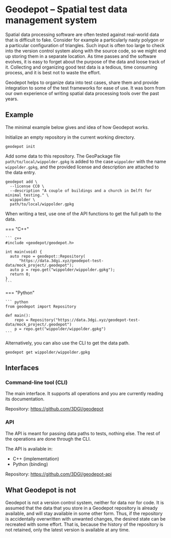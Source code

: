 # Geodepot – Spatial test data management system

Spatial data processing software are often tested against real-world data that is difficult to fake.
Consider for example a particularly nasty polygon or a particular configuration of triangles.
Such input is often too large to check into the version control system along with the source code, so we might end up storing them in a separate location.
As time passes and the software evolves, it is easy to forget about the purpose of the data and loose track of it.
Collecting and organizing good test data is a tedious, time consuming process, and it is best not to waste the effort.

Geodepot helps to organize data into test cases, share them and provide integration to some of the test frameworks for ease of use.
It was born from our own experience of writing spatial data processing tools over the past years.

## Example

The minimal example below gives and idea of how Geodepot works.

Initialize an empty repository in the current working directory.

```shell
geodepot init
```

Add some data to this repository.
The GeoPackage file `path/to/local/wippolder.gpkg` is added to the case `wippolder` with the name `wippolder.gpkg`, and the provided license and description are attached to the data entry.

```shell
geodepot add \
  --license CC0 \
  --description "A couple of buildings and a church in Delft for minimal testing." \
  wippolder \
  path/to/local/wippolder.gpkg
```

When writing a test, use one of the API functions to get the full path to the data.

=== "C++"

    ``` c++
    #include <geodepot/geodepot.h>

    int main(void) {
      auto repo = geodepot::Repository(
          "https://data.3dgi.xyz/geodepot-test-data/mock_project/.geodepot");
      auto p = repo.get("wippolder/wippolder.gpkg");
      return 0;
    }
    ```

=== "Python"

    ``` python
    from geodepot import Repository

    def main():
        repo = Repository("https://data.3dgi.xyz/geodepot-test-data/mock_project/.geodepot")
        p = repo.get("wippolder/wippolder.gpkg")
    ```

Alternatively, you can also use the CLI to get the data path.

```shell
geodepot get wippolder/wippolder.gpkg
```

## Interfaces

### Command-line tool (CLI)

The main interface.
It supports all operations and you are currently reading its documentation.

Repository: https://github.com/3DGI/geodepot

### API

The API is meant for passing data paths to tests, nothing else.
The rest of the operations are done through the CLI.

The API is available in:

- C++ (implementation)
- Python (binding)

Repository: https://github.com/3DGI/geodepot-api

## What Geodepot is not

Geodepot is not a version control system, neither for data nor for code.
It is assumed that the data that you store in a Geodepot repository is already available, and will stay available in some other form.
Thus, if the repository is accidentally overwritten with unwanted changes, the desired state can be recreated with some effort.
That is, because the history of the repository is not retained, only the latest version is available at any time.
